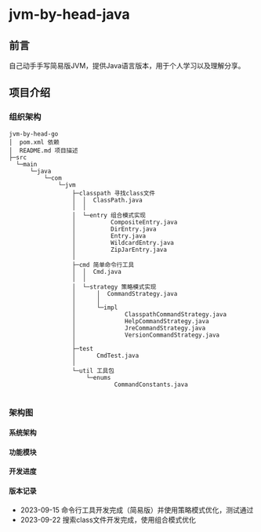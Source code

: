 # jvm-by-head-java

## 前言

自己动手手写简易版JVM，提供Java语言版本，用于个人学习以及理解分享。

## 项目介绍

### 组织架构

```
jvm-by-head-go
│  pom.xml 依赖
│  README.md 项目描述
├─src
  └─main
      └─java
          └─com
              └─jvm
                  ├─classpath 寻找class文件
                  │  │  ClassPath.java
                  │  │
                  │  └─entry 组合模式实现 
                  │          CompositeEntry.java
                  │          DirEntry.java
                  │          Entry.java
                  │          WildcardEntry.java
                  │          ZipJarEntry.java
                  │
                  ├─cmd 简单命令行工具
                  │  │  Cmd.java
                  │  │
                  │  └─strategy 策略模式实现
                  │      │  CommandStrategy.java
                  │      │
                  │      └─impl
                  │              ClasspathCommandStrategy.java
                  │              HelpCommandStrategy.java
                  │              JreCommandStrategy.java
                  │              VersionCommandStrategy.java
                  │              
                  ├─test
                  │      CmdTest.java
                  │
                  └─util 工具包
                      └─enums
                              CommandConstants.java


```

### 架构图

#### 系统架构

#### 功能模块

#### 开发进度

#### 版本记录
- 2023-09-15 命令行工具开发完成（简易版）并使用策略模式优化，测试通过
- 2023-09-22 搜索class文件开发完成，使用组合模式优化
